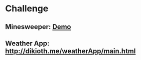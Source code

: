 # Challenge

## Minesweeper: [Demo](http://dikioth.me/minesweeper/main.html)

## Weather App: http://dikioth.me/weatherApp/main.html
